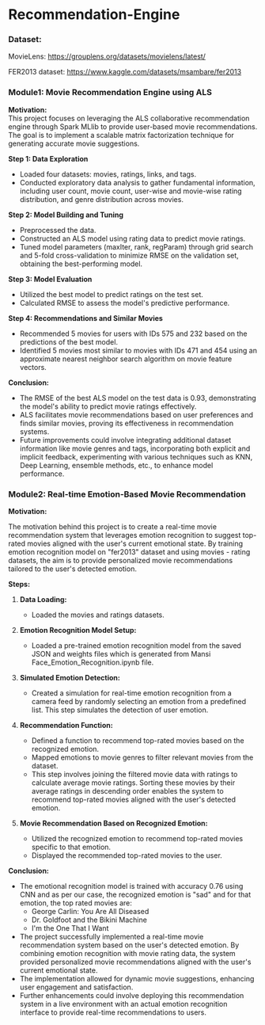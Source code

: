 # Recommendation-Engine

### Dataset:
MovieLens: https://grouplens.org/datasets/movielens/latest/

FER2013 dataset: https://www.kaggle.com/datasets/msambare/fer2013

### Module1: Movie Recommendation Engine using ALS

**Motivation:**  
This project focuses on leveraging the ALS collaborative recommendation engine through Spark MLlib to provide user-based movie recommendations. The goal is to implement a scalable matrix factorization technique for generating accurate movie suggestions.

**Step 1: Data Exploration**  
- Loaded four datasets: movies, ratings, links, and tags.
- Conducted exploratory data analysis to gather fundamental information, including user count, movie count, user-wise and movie-wise rating distribution, and genre distribution across movies.

**Step 2: Model Building and Tuning**  
- Preprocessed the data.
- Constructed an ALS model using rating data to predict movie ratings.
- Tuned model parameters (maxIter, rank, regParam) through grid search and 5-fold cross-validation to minimize RMSE on the validation set, obtaining the best-performing model.

**Step 3: Model Evaluation**  
- Utilized the best model to predict ratings on the test set.
- Calculated RMSE to assess the model's predictive performance.

**Step 4: Recommendations and Similar Movies**  
- Recommended 5 movies for users with IDs 575 and 232 based on the predictions of the best model.
- Identified 5 movies most similar to movies with IDs 471 and 454 using an approximate nearest neighbor search algorithm on movie feature vectors.

**Conclusion:**  
- The RMSE of the best ALS model on the test data is 0.93, demonstrating the model's ability to predict movie ratings effectively.
- ALS facilitates movie recommendations based on user preferences and finds similar movies, proving its effectiveness in recommendation systems.
- Future improvements could involve integrating additional dataset information like movie genres and tags, incorporating both explicit and implicit feedback, experimenting with various techniques such as KNN, Deep Learning, ensemble methods, etc., to enhance model performance.

### Module2: Real-time Emotion-Based Movie Recommendation

**Motivation:**

The motivation behind this project is to create a real-time movie recommendation system that leverages emotion recognition to suggest top-rated movies aligned with the user's current emotional state. By training emotion recognition model on "fer2013" dataset and using movies - rating datasets, the aim is to provide personalized movie recommendations tailored to the user's detected emotion.

**Steps:**

1. **Data Loading:**
   - Loaded the movies and ratings datasets.
  
2. **Emotion Recognition Model Setup:**
   - Loaded a pre-trained emotion recognition model from the saved JSON and weights files which is generated from Mansi Face_Emotion_Recognition.ipynb file.
     
3. **Simulated Emotion Detection:**
   - Created a simulation for real-time emotion recognition from a camera feed by randomly selecting an emotion from a predefined list. This step simulates the detection of user emotion.

4. **Recommendation Function:**
   - Defined a function to recommend top-rated movies based on the recognized emotion.
   - Mapped emotions to movie genres to filter relevant movies from the dataset.
   - This step involves joining the filtered movie data with ratings to calculate average movie ratings. Sorting these movies by their average ratings in descending order enables the system to recommend top-rated movies aligned with the user's detected emotion.

5. **Movie Recommendation Based on Recognized Emotion:**
   - Utilized the recognized emotion to recommend top-rated movies specific to that emotion.
   - Displayed the recommended top-rated movies to the user.

**Conclusion:**

 - The emotional recognition model is trained with accuracy 0.76 using CNN and as per our case, the recognized emotion is "sad" and for that emotion, the top rated movies are:
    - George Carlin: You Are All Diseased
    - Dr. Goldfoot and the Bikini Machine
    - I'm the One That I Want
 - The project successfully implemented a real-time movie recommendation system based on the user's detected emotion. By combining emotion recognition with movie rating data, the system provided personalized movie recommendations aligned with the user's current emotional state.
 - The implementation allowed for dynamic movie suggestions, enhancing user engagement and satisfaction.
 - Further enhancements could involve deploying this recommendation system in a live environment with an actual emotion recognition interface to provide real-time recommendations to users.
